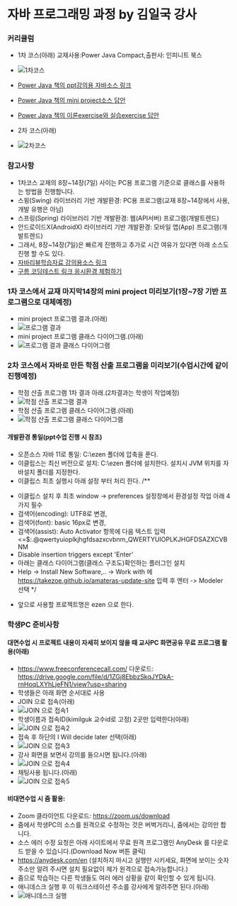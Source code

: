 # 자바 프로그래밍 과정 by 김일국 강사

### 커리큘럼
- 1차 코스(아래) 교재사용:Power Java Compact,출판사: 인피니트 북스
- ![1차코스](./README/course1.png)
- [Power Java 책의 ppt강의용 자바소스 링크](https://github.com/miniplugin/ezen/tree/main/src/ppt)
- [Power Java 책의 mini project소스 답안](https://github.com/miniplugin/ezen/tree/main/src/miniproject)
- [Power Java 책의 이론exercise와 실습exercise 답안](https://github.com/miniplugin/ezen/tree/main/src/exercise)

- 2차 코스(아래)
- ![2차코스](./README/course2.png)

### 참고사항
- 1차코스 교재의 8장~14장(7일) 사이는 PC용 프로그램 기준으로 클래스를 사용하는 방법을 진행합니다.
- 스윙(Swing) 라이브러리 기반 개발환경: PC용 프로그램(교재 8장~14장에서 사용,개발 유행은 아님)
- 스프링(Spring) 라이브러리 기반 개발환경: 웹(API서버) 프로그램(개발트렌드)
- 안드로이드X(AndroidX) 라이브러리 기반 개발환경: 모바일 앱(App) 프로그램(개발트렌드)
- 그래서, 8장~14장(7일)은 빠르게 진행하고 추가로 시간 여유가 있다면 아래 소스도 진행 할 수도 있다.
- [자바리뷰학습자료 강의용소스 링크](https://github.com/miniplugin/ezen/tree/main/src/basic)
- [구름 코딩테스트 링크 응시환경 체험하기](https://devth.goorm.io/)

### 1차 코스에서 교재 마지막14장의 mini project 미리보기(1장~7장 기반 프로그램으로 대체예정)
- mini project 프로그램 결과.(아래)
- ![프로그램 결과](./README/miniproject14_2.jpg)
- mini project 프로그램 클래스 다이어그램.(아래)
- ![프로그램 결과 클래스 다이어그램](./README/miniproject14_1.jpg)

### 2차 코스에서 자바로 만든 학점 산출 프로그램을 미리보기(수업시간에 같이 진행예정)
- 학점 산출 프로그램 1차 결과 아래.(2차결과는 학생이 작업예정)
- ![학점 산출 프로그램 결과](./README/portfolio.jpg)
- 학점 산출 프로그램 클래스 다이어그램.(아래)
- ![학점 산출 프로그램 클래스 다이어그램](./README/classdiagram.jpg)

#### 개발환경 통일(ppt수업 진행 시 참조)
- 오픈소스 자바 11로 통일: C:\ezen 폴더에 압축을 푼다.
- 이클립스는 최신 버전으로 설치: C:\ezen 폴더에 설치한다. 설치시 JVM 위치를 자바설치 폴더를 지정한다.
- 이클립스 최초 실행시 아래 설정 부터 처리 한다.
/**
 * 이클립스 설치 후 최초 window -> preferences 설정창에서 환경설정 작업 아래 4가지 필수
 * 검색어(encoding): UTF8로 변경, 
 * 검색어(font): basic 16px로 변경, 
 * 검색어(assist): Auto Activator 항목에 다음 텍스트 입력 <=$:.@qwertyuioplkjhgfdsazxcvbnm_QWERTYUIOPLKJHGFDSAZXCVBNM
 * Disable insertion triggers except 'Enter'
 * 아래는 클래스 다이어그램(클래스 구조도)확인하는 플러그인 설치
 * Help -> Install New Software,.. -> Work with 에 https://takezoe.github.io/amateras-update-site 입력 후 엔터 -> Modeler 선택
 */
 - 앞으로 사용할 프로젝트명은 ezen 으로 한다.

### 학생PC 준비사항
#### 대면수업 시 프로젝트 내용이 자세히 보이지 않을 때 교사PC 화면공유 무료 프로그램 활용(아래)
- https://www.freeconferencecall.com/ 다운로드: https://drive.google.com/file/d/1ZGj8EbbzSkqJYDkA-rnHoqLXYhLjeFN1/view?usp=sharing
- 학생들은 아래 화면 순서대로 사용
- JOIN 으로 접속(아래)
- ![JOIN 으로 접속1](./README/fcc_join.jpg)
- 학생이름과 접속ID(kimilguk 교수id로 고정) 2곳만 입력한다(아래)
- ![JOIN 으로 접속2](./README/fcc_meeting_id.jpg)
- 접속 후 하단의 I Will decide later 선택(아래)
- ![JOIN 으로 접속3](./README/fcc_meeting_later.jpg)
- 강사 화면을 보면서 강의를 들으시면 됩니다.(아래)
- ![JOIN 으로 접속4](./README/fcc_meeting_result.jpg)
- 채팅사용 됩니다.(아래)
- ![JOIN 으로 접속5](./README/fcc_meeting_chat.jpg)

#### 비대면수업 시 줌 활용:
- Zoom 클라이언트 다운로드: https://zoom.us/download
- 줌에서 학생PC의 소스를 원격으로 수정하는 것은 버벅거리니, 줌에서는 강의만 합니다.
- 소스 에러 수정 요청은 아래 사이트에서 무료 원격 프로그램인 AnyDesk 를 다운로드 받을 수 있습니다.(Download Now 버튼 클릭)
- https://anydesk.com/en (설치하지 마시고 실행만 시키세요, 화면에 보이는 숫자 주소만 알려 주시면 설치 필요없이 제가 원격으로 접속가능합니다.)
- 줌으로 학습하는 다른 학생들도 여러 에러 상황을 같이 확인할 수 있게 됩니다.
- 애니데스크 실행 후 이 워크스테이션 주소를 강사에게 알려주면 된다.(아래)
- ![애니데스크 실행](./README/anydesk.jpg)